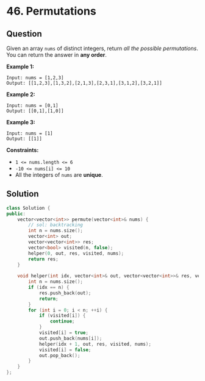 # 46. Permutations

## Question

Given an array `nums` of distinct integers, return _all the possible permutations_. You can return the answer in **any order**.

**Example 1:**

```text
Input: nums = [1,2,3]
Output: [[1,2,3],[1,3,2],[2,1,3],[2,3,1],[3,1,2],[3,2,1]]
```

**Example 2:**

```text
Input: nums = [0,1]
Output: [[0,1],[1,0]]
```

**Example 3:**

```text
Input: nums = [1]
Output: [[1]]
```

**Constraints:**

* `1 <= nums.length <= 6`
* `-10 <= nums[i] <= 10`
* All the integers of `nums` are **unique**.

## Solution

```cpp
class Solution {
public:
    vector<vector<int>> permute(vector<int>& nums) {
        // sol: backtracking
        int n = nums.size();
        vector<int> out;
        vector<vector<int>> res;
        vector<bool> visited(n, false);
        helper(0, out, res, visited, nums);
        return res;
    }
    
    void helper(int idx, vector<int>& out, vector<vector<int>>& res, vector<bool>& visited, vector<int>& nums) {
        int n = nums.size();
        if (idx == n) {
            res.push_back(out);
            return;
        }
        for (int i = 0; i < n; ++i) {
            if (visited[i]) {
                continue;
            }
            visited[i] = true;
            out.push_back(nums[i]);
            helper(idx + 1, out, res, visited, nums);
            visited[i] = false;
            out.pop_back();
        }
    }
};
```

